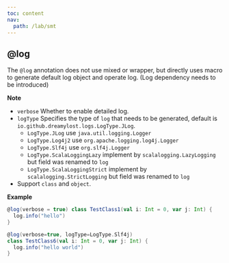 ```yaml
---
toc: content
nav:
  path: /lab/smt
---
```


## @log

The `@log` annotation does not use mixed or wrapper, but directly uses macro to generate default log object and operate log. (Log dependency needs to be introduced)

**Note**

- `verbose` Whether to enable detailed log.
- `logType` Specifies the type of `log` that needs to be generated, default is `io.github.dreamylost.logs.LogType.JLog`.
  - `LogType.JLog` use `java.util.logging.Logger`
  - `LogType.Log4j2` use `org.apache.logging.log4j.Logger`
  - `LogType.Slf4j` use `org.slf4j.Logger`
  - `LogType.ScalaLoggingLazy` implement by `scalalogging.LazyLogging` but field was renamed to `log`
  - `LogType.ScalaLoggingStrict` implement by `scalalogging.StrictLogging` but field was renamed to `log`
- Support `class` and `object`.

**Example**

```scala
@log(verbose = true) class TestClass1(val i: Int = 0, var j: Int) {
  log.info("hello")
}

@log(verbose=true, logType=LogType.Slf4j)
class TestClass6(val i: Int = 0, var j: Int) {
  log.info("hello world")
}
```
